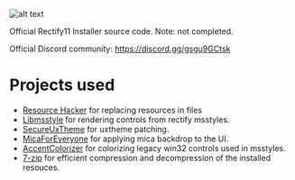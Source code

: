 ![alt text](https://github.com/MishaTy/Rectify11Installer/blob/master/logo.png "Rectify11 Installer")


Official Rectify11 Installer source code. Note: not completed. 

Official Discord community: https://discord.gg/gsgu9GCtsk

# Projects used
 - [Resource Hacker](http://www.angusj.com/resourcehacker/) for replacing resources in files
 - [Libmsstyle](https://github.com/nptr/msstyleEditor) for rendering controls from rectify msstyles.
 - [SecureUxTheme](https://github.com/namazso/SecureUxTheme) for uxtheme patching.
 - [MicaForEveryone](https://github.com/MicaForEveryone/MicaForEveryone) for applying mica backdrop to the UI.
 - [AccentColorizer](https://github.com/krlvm/AccentColorizer) for colorizing legacy win32 controls used in msstyles.
 - [7-zip](https://7-zip.org/) for efficient compression and decompression of the installed resouces.

